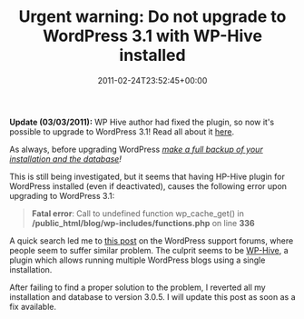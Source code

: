 ﻿---
title: 'Urgent warning: Do not upgrade to WordPress 3.1 with WP-Hive installed'
date: 2011-02-24T23:52:45+00:00
---
**Update (03/03/2011):** WP Hive author had fixed the plugin, so now it's possible to upgrade to WordPress 3.1! Read all about it [here](/2011/03/wp-hive-now-works-with-wordpress-3-1/ "WP Hive now works with WordPress 3.1!").

As always, before upgrading WordPress _<span style="text-decoration: underline;">make a full backup of your installation and the database</span>!_

This is still being investigated, but it seems that having HP-Hive plugin for WordPress installed (even if deactivated), causes the following error upon upgrading to WordPress 3.1:

> **Fatal error**: Call to undefined function wp\_cache\_get() in **/public_html/blog/wp-includes/functions.php** on line **336**

A quick search led me to [this post](http://wordpress.org/support/topic/upgrade-to-31-wp_cache_get-issue) on the WordPress support forums, where people seem to suffer similar problem. The culprit seems to be [WP-Hive](http://wp-hive.com/), a plugin which allows running multiple WordPress blogs using a single installation.

After failing to find a proper solution to the problem, I reverted all my installation and database to version 3.0.5. I will update this post as soon as a fix available.
